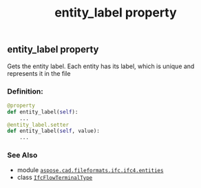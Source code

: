 ﻿---
title: entity_label property
second_title: Aspose.CAD for Python via .NET API References
description: 
type: docs
weight: 70
url: /python-net/aspose.cad.fileformats.ifc.ifc4.entities/ifcflowterminaltype/entity_label/
is_root: false
---

## entity_label property


Gets the entity label.
Each entity has its label, which is unique and represents it in the file
### Definition:
```python
@property
def entity_label(self):
    ...
@entity_label.setter
def entity_label(self, value):
    ...
```

### See Also
* module [`aspose.cad.fileformats.ifc.ifc4.entities`](../../)
* class [`IfcFlowTerminalType`](/cad/python-net/aspose.cad.fileformats.ifc.ifc4.entities/ifcflowterminaltype)
